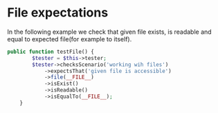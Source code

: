 # File expectations

In the following example we check that given file exists, is readable and equal to expected file(for example to itself).

```php
public function testFile() {
        $tester = $this->tester;
        $tester->checksScenario('working wih files')
            ->expectsThat('given file is accessible')
            ->file(__FILE__)
            ->isExist()
            ->isReadable()
            ->isEqualTo(__FILE__);
    }
```